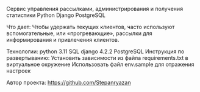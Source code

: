Сервис управления рассылками, администрирования и получения статистики
Python Django PostgreSQL

Что дает:
Чтобы удержать текущих клиентов, часто используют вспомогательные, или «прогревающие», рассылки для информирования и привлечения клиентов.

Технологии:
python 3.11
SQL
django 4.2.2
PostgreSQL
Инструкция по развертыванию:
Установить зависимости из файла requirements.txt в виртуальное окружение
Использовать файл env.sample для отражения настроек


Автор проекта:
https://github.com/Stepanryazan